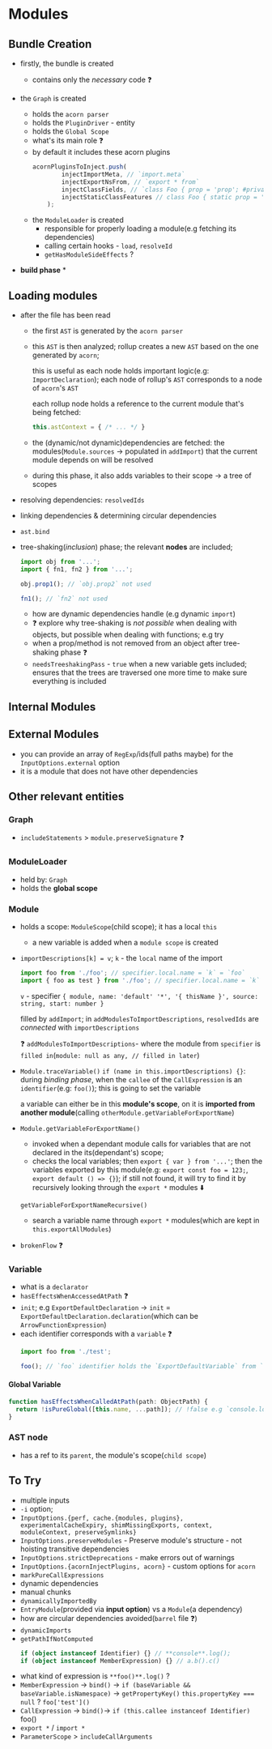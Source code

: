 # Modules

## Bundle Creation

* firstly, the bundle is created
  * contains only the _necessary_ code ❓

* the `Graph` is created
  * holds the `acorn parser`
  * holds the `PluginDriver` - entity
  * holds the `Global Scope`
  * what's its main role ❓
  * by default it includes these acorn plugins
    ```ts
    acornPluginsToInject.push(
			injectImportMeta, // `import.meta`
			injectExportNsFrom, // `export * from`
			injectClassFields, // `class Foo { prop = 'prop'; #privateProp = 'privateProp' }`
			injectStaticClassFeatures // class Foo { static prop = '123' }
		);
    ```
  * the `ModuleLoader` is created
    * responsible for properly loading a module(e.g fetching its dependencies)
    * calling certain hooks - `load`, `resolveId`
    * `getHasModuleSideEffects` ? 
  
* **build phase**
  * 

## Loading modules

* after the file has been read
  * the first `AST` is generated by the `acorn parser`
  * this `AST` is then analyzed; rollup creates a new `AST` based on the one generated by `acorn`;
   
    this is useful as each node holds important logic(e.g: `ImportDeclaration`);
    each node of rollup's `AST` corresponds to a node of `acorn`'s `AST`

    each rollup node holds a reference to the current module that's being fetched:
    ```ts
    this.astContext = { /* ... */ }
    ```
  * the (dynamic/not dynamic)dependencies are fetched: the modules(`Module.sources` -> populated in `addImport`) that the current module depends on will be resolved
  * during this phase, it also adds variables to their scope -> a tree of scopes

* resolving dependencies: `resolvedIds`
* linking dependencies & determining circular dependencies
* `ast.bind`

* tree-shaking(_inclusion_) phase; the relevant **nodes** are included; 
  ```ts
  import obj from '...';
  import { fn1, fn2 } from '...';

  obj.prop1(); // `obj.prop2` not used

  fn1(); // `fn2` not used
  ```

  * how are dynamic dependencies handle (e.g dynamic `import`)
  * ❓ explore why tree-shaking is _not possible_ when dealing with objects, but possible when dealing with functions; e.g try
  * when a prop/method is not removed from an object after tree-shaking phase ❓
  * `needsTreeshakingPass` - `true` when a new variable gets included; ensures that the trees are traversed one more time to make sure everything is included



## Internal Modules

## External Modules

* you can provide an array of `RegExp`/ids(full paths maybe) for the `InputOptions.external` option
* it is a module that does not have other dependencies 

## Other relevant entities

### Graph

* `includeStatements` > `module.preserveSignature` ❓

### ModuleLoader

* held by: `Graph`
* holds the **global scope**

### Module

* holds a scope: `ModuleScope`(child scope); it has a local `this`
  * a new variable is added when a `module scope` is created

* `importDescriptions[k] = v`; 
  `k` - the `local` name of the import
    ```ts
    import foo from './foo'; // specifier.local.name = `k` = `foo`
    import { foo as test } from './foo'; // specifier.local.name = `k` = `test`; specifier.local.imported = 'foo'
    ```
  `v` - specifier `{ module, name: 'default' '*', '{ thisName }', source: string, start: number }`
  
  filled by `addImport`; in `addModulesToImportDescriptions`, `resolvedIds` are _connected_ with `importDescriptions`

  ❓ `addModulesToImportDescriptions`- where the module from `specifier` is `filled in`(`module: null as any, // filled in later`)

* `Module.traceVariable()`
  `if (name in this.importDescriptions) {}`: during _binding phase_, when the `callee` of the `CallExpression` is an `identifier`(e.g: `foo()`); this is going to set the variable

  a variable can either be in this **module's scope**, on it is **imported from another module**(calling `otherModule.getVariableForExportName`)

* `Module.getVariableForExportName()`
  * invoked when a dependant module calls for variables that are not declared in the its(dependant's) scope;
  * checks the local variables; then `export { var } from '...'`; then the variables exported by this module(e.g: `export const foo = 123;`, `export default () => {}`); if still not found, it will try to find it by recursively looking through the `export *` modules ⬇️

  `getVariableForExportNameRecursive()`
    * search a variable name through `export *` modules(which are kept in `this.exportAllModules`)

* `brokenFlow` ❓

### Variable

* what is a `declarator`
* `hasEffectsWhenAccessedAtPath` ❓
* `init`; e.g `ExportDefaultDeclaration` -> `init` = `ExportDefaultDeclaration.declaration`(which can be `ArrowFunctionExpression`)
* each identifier corresponds with a `variable` ❓
  ```ts
  import foo from './test';
  
  foo(); // `foo` identifier holds the `ExportDefaultVariable` from `./test`
  ``` 

#### Global Variable

```ts
function hasEffectsWhenCalledAtPath(path: ObjectPath) {
  return !isPureGlobal([this.name, ...path]); // !false e.g `console.log`; `log` is not `pure`
} 
```

### AST node

* has a ref to its `parent`, the module's scope(`child scope`)

## To Try

* multiple inputs
* `-i` option; 
* `InputOptions.{perf, cache.{modules, plugins}, experimentalCacheExpiry, shimMissingExports, context, moduleContext, preserveSymlinks}`
* `InputOptions.preserveModules` -  Preserve module's structure - not hoisting transitive dependencies
* `InputOptions.strictDeprecations` - make errors out of warnings
* `InputOptions.{acornInjectPlugins, acorn}` - custom options for `acorn`
* `markPureCallExpressions`
* dynamic dependencies
* manual chunks
* `dynamicallyImportedBy`
* `EntryModule`(provided via **input option**) vs a `Module`(a dependency)
* how are circular dependencies avoided(`barrel` file ❓)
* `dynamicImports`
* `getPathIfNotComputed`
  ```ts
  if (object instanceof Identifier) {} // **console**.log();
  if (object instanceof MemberExpression) {} // a.b().c()
  ``` 
* what kind of expression is `**foo()**.log()` ?
* `MemberExpression` -> `bind()` -> `if (baseVariable && baseVariable.isNamespace)`
  -> `getPropertyKey()` `this.propertyKey === null` ? `foo['test']()`
* `CallExpression` -> `bind()`-> `if (this.callee instanceof Identifier)` foo()
* `export *` / `import *`
* `ParameterScope` > `includeCallArguments`
